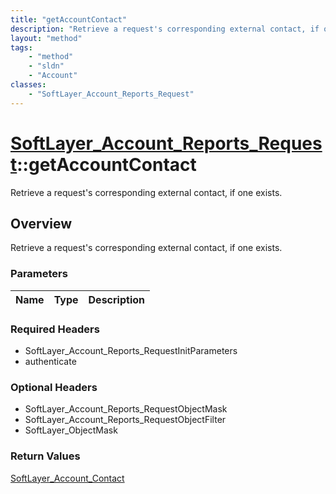 ```yaml
---
title: "getAccountContact"
description: "Retrieve a request's corresponding external contact, if one exists."
layout: "method"
tags:
    - "method"
    - "sldn"
    - "Account"
classes:
    - "SoftLayer_Account_Reports_Request"
---
```

# [SoftLayer_Account_Reports_Request](/reference/services/SoftLayer_Account_Reports_Request)::getAccountContact

Retrieve a request's corresponding external contact, if one exists.


## Overview 
Retrieve a request's corresponding external contact, if one exists.

### Parameters 
|Name | Type | Description |
| --- | --- | --- |


### Required Headers
* SoftLayer_Account_Reports_RequestInitParameters
* authenticate

### Optional Headers
* SoftLayer_Account_Reports_RequestObjectMask
* SoftLayer_Account_Reports_RequestObjectFilter
* SoftLayer_ObjectMask

### Return Values
<a href='/reference/datatypes/SoftLayer_Account_Contact'>SoftLayer_Account_Contact </a>


